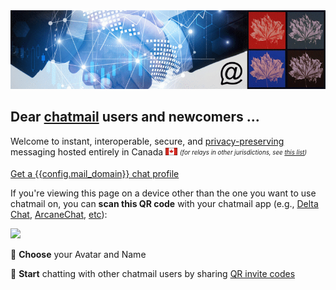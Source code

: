 
<img class="banner" src="collage-top.png"/>

## Dear [chatmail](https://chatmail.at) users and newcomers ... 

Welcome to instant, interoperable, secure, and [privacy-preserving](privacy.html) messaging
hosted entirely in Canada <img src="1f1e8-1f1e6-sm.png"/>
<sub><sup>*(for relays in other jurisdictions, see [this list](https://chatmail.at/relays))*</sup></sub>

<a class="cta-button" href="DCACCOUNT:https://{{ config.mail_domain }}/new">Get a {{config.mail_domain}} chat profile</a>

If you're viewing this page on a device other than the one you want to use chatmail on,
you can **scan this QR code** with your chatmail app (e.g., [Delta Chat](https://delta.chat/en/download), [ArcaneChat](https://arcanechat.me/#download), [etc](https://chatmail.at/clients)):

<a href="DCACCOUNT:https://{{ config.mail_domain }}/new">
    <img width=300 style="float: none;" src="qr-chatmail-invite-{{config.mail_domain}}.png" /></a>

🐣 **Choose** your Avatar and Name

💬 **Start** chatting with other chatmail users by sharing [QR invite codes](https://delta.chat/en/help#howtoe2ee)
